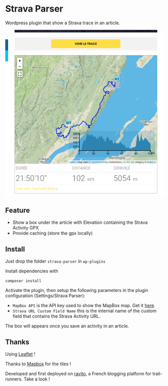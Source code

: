 # Strava Parser

Wordpress plugin that show a Strava trace in an article.

![](screenshot.png)

## Feature

- Show a box under the article with Elevation containing the Strava Activity GPX
- Provide caching (store the gpx locally)

## Install

Just drop the folder `strava-parser` in `wp-plugins`

Install dependencies with

```
composer install
```

Activate the plugin, then setup the following parameters in the plugin configuration (Settings/Strava Parser):
- `MapBox API` is the API key used to show the MapBox map. Get it [here](https://www.mapbox.com).
- `Strava URL Custom Field Name` this is the internal name of the custom field that contains the Strava Activity URL.

The box will appears once you save an activity in an article.

## Thanks

Using [Leaflet](https://leafletjs.com) !

Thanks to [Mapbox](https://www.mapbox.com) for the tiles !

Developed and first deployed on [ravito](http://ravito.distances.plus), a French blogging platform for trail-runners. Take a look !

